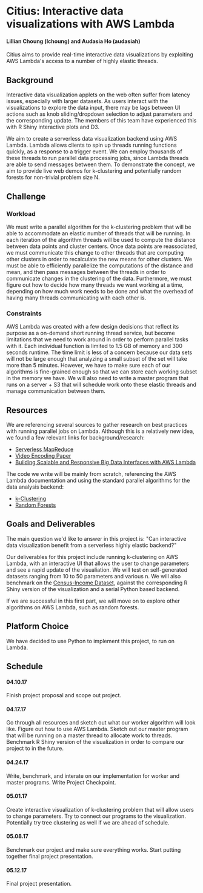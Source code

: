 # Citius: Interactive data visualizations with AWS Lambda
#### Lillian Choung (lchoung) and Audasia Ho (audasiah)

Citius aims to provide real-time interactive data visualizations by exploiting AWS Lambda's access to a number of highly elastic threads.

## Background

Interactive data visualization applets on the web often suffer from latency issues, especially with larger datasets. As users interact with the visualizations to explore the data input, there may be lags between UI actions such as knob sliding/dropdown selection to adjust parameters and the corresponding update. The members of this team have experienced this with R Shiny interactive plots and D3.

We aim to create a serverless data visualization backend using AWS Lambda. Lambda allows clients to spin up threads running functions quickly, as a response to a trigger event. We can employ thousands of these threads to run parallel data processing jobs, since Lambda threads are able to send messages between them. To demonstrate the concept, we aim to provide live web demos for k-clustering and potentially random forests for non-trivial problem size N. 

## Challenge

### Workload
We must write a parallel algorithm for the k-clustering problem that will be able to accommodate an elastic number of threads that will be running. In each iteration of the algorithm threads will be used to compute the distance between data points and cluster centers. Once data points are reassociated, we must communicate this change to other threads that are computing other clusters in order to recalculate the new means for other clusters. We must be able to efficiently parallelize the computations of the distance and mean, and then pass messages between the threads in order to communicate changes in the clustering of the data. Furthermore, we must figure out how to decide how many threads we want working at a time, depending on how much work needs to be done and what the overhead of having many threads communicating with each other is.

### Constraints
AWS Lambda was created with a few design decisions that reflect its purpose as a on-demand short running thread service, but become limitations that we need to work around in order to perform parallel tasks with it. Each individual function is limited to 1.5 GB of memory and 300 seconds runtime. The time limit is less of a concern because our data sets will not be large enough that analyzing a small subset of the set will take more than 5 minutes. However, we have to make sure each of our algorithms is fine-grained enough so that we can store each working subset in the memory we have. We will also need to write a master program that runs on a server + S3 that will schedule work onto these elastic threads and manage communication between them.

## Resources
We are referencing several sources to gather research on best practices with running parallel jobs on Lambda. Although this is a relatively new idea, we found a few relevant links for background/research:

- [Serverless MapReduce](http://tothestars.io/blog/2016/11/2/serverless-mapreduce)
- [Video Encoding Paper](https://www.usenix.org/conference/nsdi17/technical-sessions/presentation/fouladi)
- [Building Scalable and Responsive Big Data Interfaces with AWS Lambda](https://aws.amazon.com/blogs/big-data/building-scalable-and-responsive-big-data-interfaces-with-aws-lambda/)

The code we write will be mainly from scratch, referencing the AWS Lambda documentation and using the standard parallel algorithms for the data analysis backend:

- [k-Clustering](insertpaperhere.com)
- [Random Forests](somepaperhere.com)

## Goals and Deliverables

The main question we'd like to answer in this project is: "Can interactive data visualization benefit from a serverless highly elastic backend?" 

Our deliverables for this project include running k-clustering on AWS Lambda, with an interactive UI that allows the user to change parameters and see a rapid update of the visualiation. We will test on self-generated datasets ranging from 10 to 50 parameters and various n. We will also benchmark on the [Census-Income Dataset](https://archive.ics.uci.edu/ml/datasets/Census-Income+(KDD)), against the corresponding R Shiny version of the visualization and a serial Python based backend. 

If we are successful in this first part, we will move on to explore other algorithms on AWS Lambda, such as random forests. 

## Platform Choice
We have decided to use Python to implement this project, to run on Lambda.

## Schedule
#### 04.10.17
Finish project proposal and scope out project.
#### 04.17.17
Go through all resources and sketch out what our worker algorithm will look like. Figure out how to use AWS Lambda. Sketch out our master program that will be running on a master thread to allocate work to threads. Benchmark R Shiny version of the visualization in order to compare our project to in the future.
#### 04.24.17
Write, benchmark, and interate on our implementation for worker and master programs. Write Project Checkpoint.
#### 05.01.17
Create interactive visualization of k-clustering problem that will allow users to change parameters. Try to connect our programs to the visualization. Potentially try tree clustering as well if we are ahead of schedule.
#### 05.08.17
Benchmark our project and make sure everything works. Start putting together final project presentation.
#### 05.12.17
Final project presentation.

